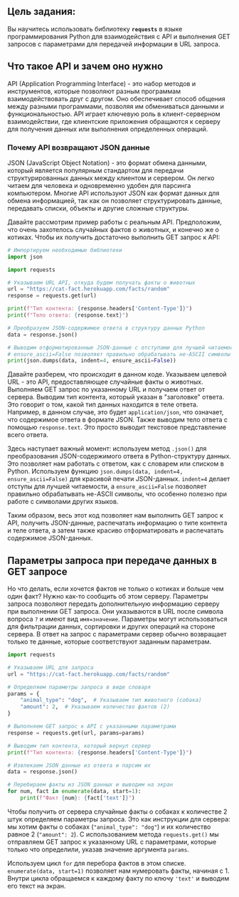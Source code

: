 

## **Цель задания:**

Вы научитесь использовать библиотеку **`requests`** в языке программирования Python для взаимодействия с API и выполнения GET запросов с параметрами для передачей информации в URL запроса. 

## Что такое API и зачем оно нужно

API (Application Programming Interface) - это набор методов и инструментов, которые позволяют разным программам взаимодействовать друг с другом. Оно обеспечивает способ общения между разными программами, позволяя им обмениваться данными и функциональностью. API играет ключевую роль в клиент-серверном взаимодействии, где клиентские приложения обращаются к серверу для получения данных или выполнения определенных операций.

### Почему API возвращают JSON данные

JSON (JavaScript Object Notation) - это формат обмена данными, который является популярным стандартом для передачи структурированных данных между клиентом и сервером. Он легко читаем для человека и одновременно удобен для парсинга компьютером. Многие API используют JSON как формат данных для обмена информацией, так как он позволяет структурировать данные, передавать списки, объекты и другие сложные структуры.

Давайте рассмотрим пример работы с реальным API. Предположим, что очень захотелось случайных фактов о животных, и конечно же о котиках. Чтобы их получить достаточно выполнить GET запрос к API:

```python
# Импортируем необходимые библиотеки
import json

import requests

# Указываем URL API, откуда будем получать факты о животных
url = "https://cat-fact.herokuapp.com/facts/random"
response = requests.get(url)

print(f"Тип контента: {response.headers['Content-Type']}")
print(f"Тело ответа: {response.text}")

# Преобразуем JSON-содержимое ответа в структуру данных Python
data = response.json()

# Выводим отформатированные JSON-данные с отступами для лучшей читаемости
# ensure_ascii=False позволяет правильно обрабатывать не-ASCII символы
print(json.dumps(data, indent=4, ensure_ascii=False))
```

Давайте разберем, что происходит в данном коде. Указываем целевой URL - это API, предоставляющее случайные факты о животных. Выполняем GET запрос по указанному URL и получаем ответ от сервера. Выводим тип контента, который указан в "заголовке" ответа. Это говорит о том, какой тип данных находится в теле ответа. Например, в данном случае, это будет `application/json`, что означает, что содержимое ответа в формате JSON. Также выводим тело ответа с помощью `response.text`. Это просто выводит текстовое представление всего ответа.

Здесь наступает важный момент: используем метод `.json()` для преобразования JSON-содержимого ответа в Python-структуру данных. Это позволяет нам работать с ответом, как с словарем или списком в Python. Используем функцию `json.dumps(data, indent=4, ensure_ascii=False)` для красивой печати JSON-данных. `indent=4` делает отступы для лучшей читаемости, а `ensure_ascii=False` позволяет правильно обрабатывать не-ASCII символы, что особенно полезно при работе с символами других языков.

Таким образом, весь этот код позволяет нам выполнить GET запрос к API, получить JSON-данные, распечатать информацию о типе контента и теле ответа, а затем также красиво отформатировать и распечатать содержимое JSON-данных.

## Параметры запроса при передаче данных в GET запросе

Но что делать, если хочется фактов не только о котиках и больше чем один факт? Нужно как-то сообщить об этом серверу. Параметры запроса позволяют передать дополнительную информацию серверу при выполнении GET запроса. Они указываются в URL после символа вопроса `?` и имеют вид `имя=значение`. Параметры могут использоваться для фильтрации данных, сортировки и других операций на стороне сервера. В ответ на запрос с параметрами сервер обычно возвращает только те данные, которые соответствуют заданным параметрам.

```python
import requests

# Указываем URL для запроса
url = "https://cat-fact.herokuapp.com/facts/random"

# Определяем параметры запроса в виде словаря
params = {
    "animal_type": "dog",  # Указываем тип животного (собака)
    "amount": 2,  # Указываем количество фактов (2)
}

# Выполняем GET запрос к API с указанными параметрами
response = requests.get(url, params=params)

# Выводим тип контента, который вернул сервер
print(f"Тип контента: {response.headers['Content-Type']}")

# Извлекаем JSON данные из ответа и парсим их
data = response.json()

# Перебираем факты из JSON данных и выводим на экран
for num, fact in enumerate(data, start=1):
    print(f"Факт {num}: {fact['text']}")

```

Чтобы получить от сервера случайные факты о собаках к количестве 2 штук определяем параметры запроса. Это как инструкции для сервера: мы хотим факты о собаках (`"animal_type": "dog"`) и их количество равное 2 (`"amount": 2`). С использованием метода `requests.get()` мы отправляем GET запрос к указанному URL с параметрами, которые только что определили, указав значение аргумента `params`. 

Используем цикл `for` для перебора фактов в этом списке. `enumerate(data, start=1)` позволяет нам нумеровать факты, начиная с 1. Внутри цикла обращаемся к каждому факту по ключу `'text'` и выводим его текст на экран.